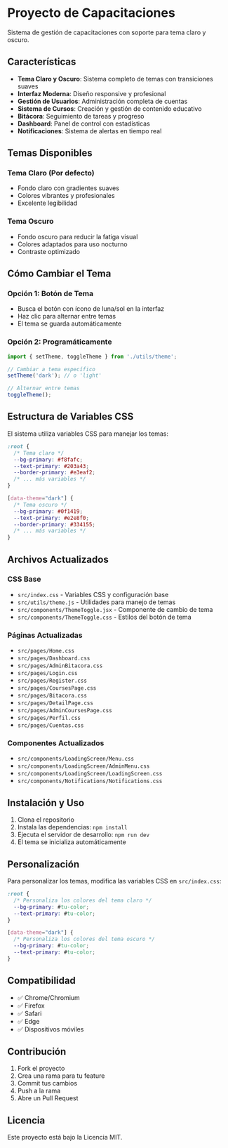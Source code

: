 # Proyecto de Capacitaciones

Sistema de gestión de capacitaciones con soporte para tema claro y oscuro.

## Características

- **Tema Claro y Oscuro**: Sistema completo de temas con transiciones suaves
- **Interfaz Moderna**: Diseño responsive y profesional
- **Gestión de Usuarios**: Administración completa de cuentas
- **Sistema de Cursos**: Creación y gestión de contenido educativo
- **Bitácora**: Seguimiento de tareas y progreso
- **Dashboard**: Panel de control con estadísticas
- **Notificaciones**: Sistema de alertas en tiempo real

## Temas Disponibles

### Tema Claro (Por defecto)
- Fondo claro con gradientes suaves
- Colores vibrantes y profesionales
- Excelente legibilidad

### Tema Oscuro
- Fondo oscuro para reducir la fatiga visual
- Colores adaptados para uso nocturno
- Contraste optimizado

## Cómo Cambiar el Tema

### Opción 1: Botón de Tema
- Busca el botón con ícono de luna/sol en la interfaz
- Haz clic para alternar entre temas
- El tema se guarda automáticamente

### Opción 2: Programáticamente
```javascript
import { setTheme, toggleTheme } from './utils/theme';

// Cambiar a tema específico
setTheme('dark'); // o 'light'

// Alternar entre temas
toggleTheme();
```

## Estructura de Variables CSS

El sistema utiliza variables CSS para manejar los temas:

```css
:root {
  /* Tema claro */
  --bg-primary: #f8fafc;
  --text-primary: #203a43;
  --border-primary: #e3eaf2;
  /* ... más variables */
}

[data-theme="dark"] {
  /* Tema oscuro */
  --bg-primary: #0f1419;
  --text-primary: #e2e8f0;
  --border-primary: #334155;
  /* ... más variables */
}
```

## Archivos Actualizados

### CSS Base
- `src/index.css` - Variables CSS y configuración base
- `src/utils/theme.js` - Utilidades para manejo de temas
- `src/components/ThemeToggle.jsx` - Componente de cambio de tema
- `src/components/ThemeToggle.css` - Estilos del botón de tema

### Páginas Actualizadas
- `src/pages/Home.css`
- `src/pages/Dashboard.css`
- `src/pages/AdminBitacora.css`
- `src/pages/Login.css`
- `src/pages/Register.css`
- `src/pages/CoursesPage.css`
- `src/pages/Bitacora.css`
- `src/pages/DetailPage.css`
- `src/pages/AdminCoursesPage.css`
- `src/pages/Perfil.css`
- `src/pages/Cuentas.css`

### Componentes Actualizados
- `src/components/LoadingScreen/Menu.css`
- `src/components/LoadingScreen/AdminMenu.css`
- `src/components/LoadingScreen/LoadingScreen.css`
- `src/components/Notifications/Notifications.css`

## Instalación y Uso

1. Clona el repositorio
2. Instala las dependencias: `npm install`
3. Ejecuta el servidor de desarrollo: `npm run dev`
4. El tema se inicializa automáticamente

## Personalización

Para personalizar los temas, modifica las variables CSS en `src/index.css`:

```css
:root {
  /* Personaliza los colores del tema claro */
  --bg-primary: #tu-color;
  --text-primary: #tu-color;
}

[data-theme="dark"] {
  /* Personaliza los colores del tema oscuro */
  --bg-primary: #tu-color;
  --text-primary: #tu-color;
}
```

## Compatibilidad

- ✅ Chrome/Chromium
- ✅ Firefox
- ✅ Safari
- ✅ Edge
- ✅ Dispositivos móviles

## Contribución

1. Fork el proyecto
2. Crea una rama para tu feature
3. Commit tus cambios
4. Push a la rama
5. Abre un Pull Request

## Licencia

Este proyecto está bajo la Licencia MIT.
